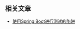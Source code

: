 ## 相关文章

+ [使用Spring Boot进行测试的陷阱](http://tu-yucheng.github.io/springboot/2023/05/11/spring-boot-testing-pitfalls.html)